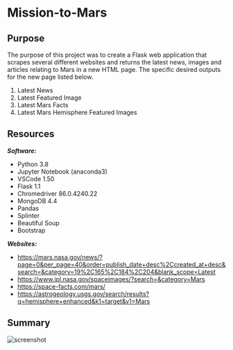 # Mission-to-Mars

## Purpose
The purpose of this project was to create a Flask web application that scrapes several different websites and returns the latest news, images and articles relating to Mars in a new HTML page.  The specific desired outputs for the new page listed below.

1. Latest News 
2. Latest Featured Image
3. Latest Mars Facts
4. Latest Mars Hemisphere Featured Images

## Resources
***Software:***
- Python 3.8
- Jupyter Notebook (anaconda3)
- VSCode 1.50
- Flask 1.1 
- Chromedriver 86.0.4240.22
- MongoDB 4.4 
- Pandas
- Splinter
- Beautiful Soup
- Bootstrap

***Websites:***
- https://mars.nasa.gov/news/?page=0&per_page=40&order=publish_date+desc%2Ccreated_at+desc&search=&category=19%2C165%2C184%2C204&blank_scope=Latest</br>
- https://www.jpl.nasa.gov/spaceimages/?search=&category=Mars</br>
- https://space-facts.com/mars/</br>
- https://astrogeology.usgs.gov/search/results?q=hemisphere+enhanced&k1=target&v1=Mars</br>

## Summary

![screenshot](screencapture-127-0-0-1-5000-2020-11-09-21_42_44.png)
